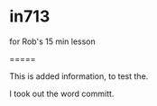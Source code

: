 in713
=====

for Rob's 15 min lesson

=====

This is added information, to test the.

I took out the word committ.
